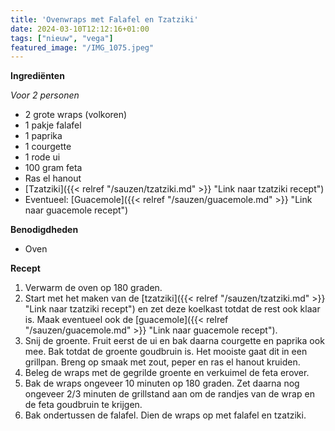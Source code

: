 ```yaml
---
title: 'Ovenwraps met Falafel en Tzatziki'
date: 2024-03-10T12:12:16+01:00
tags: ["nieuw", "vega"]
featured_image: "/IMG_1075.jpeg"
---
```


**Ingrediënten**

*Voor 2 personen*
- 2 grote wraps (volkoren)
- 1 pakje falafel
- 1 paprika
- 1 courgette
- 1 rode ui
- 100 gram feta
- Ras el hanout 
- [Tzatziki]({{< relref "/sauzen/tzatziki.md" >}} "Link naar tzatziki recept")
- Eventueel: [Guacemole]({{< relref "/sauzen/guacemole.md" >}} "Link naar guacemole recept")

**Benodigdheden**
- Oven

**Recept**
1. Verwarm de oven op 180 graden.
2. Start met het maken van de [tzatziki]({{< relref "/sauzen/tzatziki.md" >}} "Link naar tzatziki recept") en zet deze koelkast totdat de rest ook klaar is. Maak eventueel ook de [guacemole]({{< relref "/sauzen/guacemole.md" >}} "Link naar guacemole recept").
3. Snij de groente. Fruit eerst de ui en bak daarna courgette en paprika ook mee. Bak totdat de groente goudbruin is. Het mooiste gaat dit in een grillpan. Breng op smaak met zout, peper en ras el hanout kruiden.
4. Beleg de wraps met de gegrilde groente en verkuimel de feta erover.
5. Bak de wraps ongeveer 10 minuten op 180 graden. Zet daarna nog ongeveer 2/3 minuten de grillstand aan om de randjes van de wrap en de feta goudbruin te krijgen.
6. Bak ondertussen de falafel. Dien de wraps op met falafel en tzatziki.
